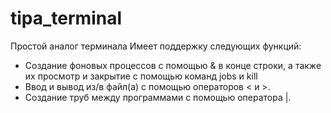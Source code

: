# tipa_terminal
Простой аналог терминала
Имеет поддержку следующих функций:
  - Создание фоновых процессов с помощью & в конце строки, а также их просмотр и закрытие с помощью команд jobs и kill
  - Ввод и вывод из/в файл(а) с помощью операторов < и >.
  - Создание труб между программами с помощью оператора |.
